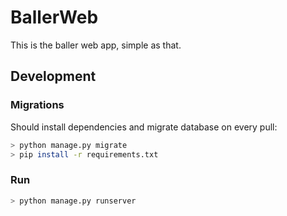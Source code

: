 # BallerWeb

This is the baller web app, simple as that.

## Development

### Migrations

Should install dependencies and migrate database on every pull:

```bash
> python manage.py migrate
> pip install -r requirements.txt
```

### Run

```bash
> python manage.py runserver
```
